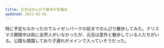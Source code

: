 ```yaml
---
title: 正月はのんびり散歩が定番ね
updated: 2022-01-01
---
```


特に予定もなかったのでルイゼンパークの前までのんびり散歩してみた。クリスマス期間中は街に全然人がいなかったが、元旦は意外と散歩している人たちがいる。公園も開園しており子連れがメインで入っていそうだった。
